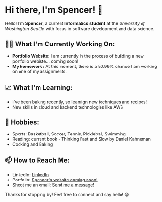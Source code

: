 <h1>Hi there, I'm Spencer! 👋</h1>

<p>Hello! I'm <strong>Spencer</strong>, a current <strong>Informatics student</strong> at the <em>University of Washington Seattle</em> with focus in software development and data science.</p>

<h2>👨‍💻 What I'm Currently Working On:</h2>
<ul>
  <li><strong>Portfolio Website</strong>: I am currently in the process of building a new portfolio webiste... coming soon!</li>
  <li><strong>My homework </strong>: At this moment, there is a 50.99% chance I am working on one of my assignments.</li>
</ul>

<h2>📈 What I'm Learning:</h2>
<ul>
  <li>I've been baking recently, so leanrign new techniques and recipes!</li>
  <li>New skills in cloud and backend technologies like AWS</li>
</ul>

<h2>🤿 Hobbies:</h2>
<ul>
  <li>Sports: Basketball, Soccer, Tennis, Pickleball, Swimming </li>
  <li>Reading: current book - Thinking Fast and Slow by Daniel Kahneman</li>
  <li>Cooking and Baking</li>
</ul>

<h2>📫 How to Reach Me:</h2>
<ul>
  <li>LinkedIn: <a href="https://www.linkedin.com/in/spencergard/">LinkedIn</a></li>
  <li>Portfolio: <a href="[Your Portfolio Website]">Spencer's website coming soon!</a></li>
  <li>Shoot me an email: <a href="mailto:sdgard863@gmail.com">Send me a message!</a></li>
</ul>

<p>Thanks for stopping by! Feel free to connect and say hello! 😁</p>


<!---<img src="https://github-readme-stats.vercel.app/api/top-langs/?username=gardnas&layout=compact"/> --->

